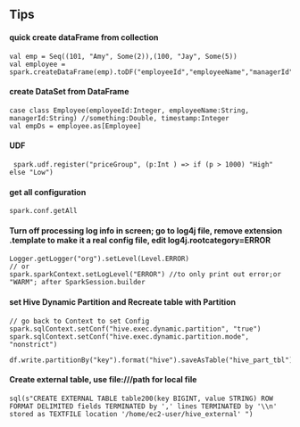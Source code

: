 ## Tips

#### quick create dataFrame from collection
```
val emp = Seq((101, "Amy", Some(2)),(100, "Jay", Some(5))
val employee = spark.createDataFrame(emp).toDF("employeeId","employeeName","managerId")
```
#### create DataSet from DataFrame
```
case class Employee(employeeId:Integer, employeeName:String, managerId:String) //something:Double, timestamp:Integer
val empDs = employee.as[Employee]
```
#### UDF
```
 spark.udf.register("priceGroup", (p:Int ) => if (p > 1000) "High" else "Low")
```

#### get all configuration 
```
spark.conf.getAll
```

#### Turn off processing log info in screen; go to log4j file, remove extension .template to make it a real config file, edit log4j.rootcategory=ERROR
```
Logger.getLogger("org").setLevel(Level.ERROR)
// or
spark.sparkContext.setLogLevel("ERROR") //to only print out error;or "WARM"; after SparkSession.builder
```

#### set Hive Dynamic Partition and Recreate table with Partition
```
// go back to Context to set Config
spark.sqlContext.setConf("hive.exec.dynamic.partition", "true")
spark.sqlContext.setConf("hive.exec.dynamic.partition.mode", "nonstrict")

df.write.partitionBy("key").format("hive").saveAsTable("hive_part_tbl")
```
#### Create external table, use file:///path for local file
```
sql(s"CREATE EXTERNAL TABLE table200(key BIGINT, value STRING) ROW FORMAT DELIMITED fields TERMINATED by ',' lines TERMINATED by '\\n' stored as TEXTFILE location '/home/ec2-user/hive_external' ")
```
